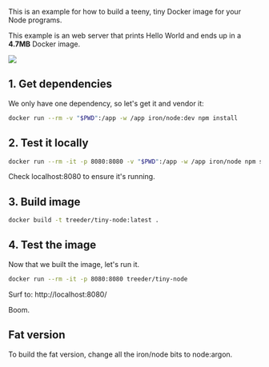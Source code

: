This is an example for how to build a teeny, tiny Docker image for your
Node programs.

This example is an web server that prints Hello World and ends up in a **4.7MB** Docker image.

[![](https://badge-imagelayers.iron.io/treeder/static-go:latest.svg)](https://imagelayers.iron.io/?images=treeder/static-go:latest 'Get your own badge on imagelayers.io')

## 1. Get dependencies

We only have one dependency, so let's get it and vendor it:

```sh
docker run --rm -v "$PWD":/app -w /app iron/node:dev npm install
```

## 2. Test it locally

```sh
docker run --rm -it -p 8080:8080 -v "$PWD":/app -w /app iron/node npm start
```

Check localhost:8080 to ensure it's running.

## 3. Build image

```sh
docker build -t treeder/tiny-node:latest .
```

## 4. Test the image

Now that we built the image, let's run it.

```sh
docker run --rm -it -p 8080:8080 treeder/tiny-node
```

Surf to: http://localhost:8080/

Boom.

## Fat version

To build the fat version, change all the iron/node bits to node:argon.
